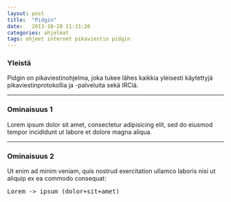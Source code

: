 ```yaml
---
layout: post
title:  "Pidgin"
date:   2013-10-28 11:31:26
categories: ohjelmat
tags: ohjeet internet pikaviestin pidgin
---
```

### Yleistä
Pidgin on pikaviestinohjelma, joka tukee lähes kaikkia yleisesti käytettyjä pikaviestinprotokollia ja -palveluita sekä IRCiä.

---

### Ominaisuus 1
Lorem ipsum dolor sit amet, consectetur adipisicing elit, sed do eiusmod
tempor incididunt ut labore et dolore magna aliqua.

---

### Ominaisuus 2
Ut enim ad minim veniam, quis nostrud exercitation ullamco laboris nisi ut aliquip ex ea commodo consequat:
<pre>Lorem -> ipsum (dolor+sit+amet)</pre>